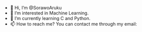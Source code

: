 - 👋 Hi, I’m @SorawoAruku
- 👀 I’m interested in Machine Learning.
- 🌱 I’m currently learning C and Python.
- 📫 How to reach me? You can contact me through my email: 
